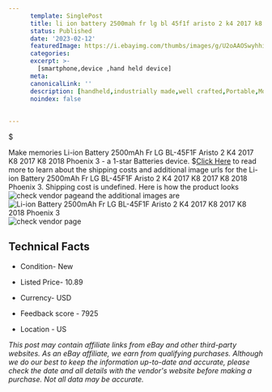 ```yaml
---
      template: SinglePost
      title: li ion battery 2500mah fr lg bl 45f1f aristo 2 k4 2017 k8 2017 k8 2018 phoenix 3
      status: Published
      date: '2023-02-12'
      featuredImage: https://i.ebayimg.com/thumbs/images/g/U2oAAOSwyhhillUp/s-l225.jpg
      categories: 
      excerpt: >-
        [smartphone,device ,hand held device]
      meta:
      canonicalLink: ''
      description: [handheld,industrially made,well crafted,Portable,Mobile,Compact,Convenient,Lightweight,Maneuverable,Man-portable,Miniature,Carriable,Hand-held,Light,Holdable,Transportable,Mobile device,Pocket-sized,On-the-go,Wireless,Cordless,Compact size,Convenient size, smartphone,device ,hand held device]
      noindex: false
      
        
---
```

$

Make memories Li-ion Battery 2500mAh Fr LG BL-45F1F Aristo 2 K4 2017 K8 2017 K8 2018 Phoenix 3 - a 1-star Batteries device.
$[Click Here](https://www.ebay.com/itm/304510126367?hash=item46e637c91f%3Ag%3AU2oAAOSwyhhillUp&mkevt=1&mkcid=1&mkrid=711-53200-19255-0&campid=%253CePNCampaignId%253E&customid=%253CreferenceId%253E&toolid=10049) to read more to learn about the shipping costs and additional image urls for the Li-ion Battery 2500mAh Fr LG BL-45F1F Aristo 2 K4 2017 K8 2017 K8 2018 Phoenix 3. Shipping cost is undefined. Here is how the product looks ![check vendor page](https://i.ebayimg.com/thumbs/images/g/U2oAAOSwyhhillUp/s-l225.jpg)and the additional images are![Li-ion Battery 2500mAh Fr LG BL-45F1F Aristo 2 K4 2017 K8 2017 K8 2018 Phoenix 3](https://i.ebayimg.com/images/g/U2oAAOSwyhhillUp/s-l1200.jpg)![check vendor page](https://origin-galleryplus.ebayimg.com/ws/web/304510126367_2_0_1/225x225.jpg,https://origin-galleryplus.ebayimg.com/ws/web/304510126367_3_0_1/225x225.jpg,https://origin-galleryplus.ebayimg.com/ws/web/304510126367_4_0_1/225x225.jpg,https://origin-galleryplus.ebayimg.com/ws/web/304510126367_5_0_1/225x225.jpg,https://origin-galleryplus.ebayimg.com/ws/web/304510126367_6_0_1/225x225.jpg,https://origin-galleryplus.ebayimg.com/ws/web/304510126367_7_0_1/225x225.jpg,https://origin-galleryplus.ebayimg.com/ws/web/304510126367_8_0_1/225x225.jpg,https://origin-galleryplus.ebayimg.com/ws/web/304510126367_9_0_1/225x225.jpg)



 ## Technical Facts 



     
      

 - Condition- New 


      

 - Listed Price- 10.89 


      

 - Currency- USD 


      

 - Feedback score - 7925 


      

 - Location - US 


      
      

 *_This post may contain affiliate links from eBay and other third-party websites. As an eBay affiliate, we earn from qualifying purchases. Although we do our best to keep the information up-to-date and accurate, please check the date and all details with the vendor's website before making a purchase. Not all data may be accurate._*






